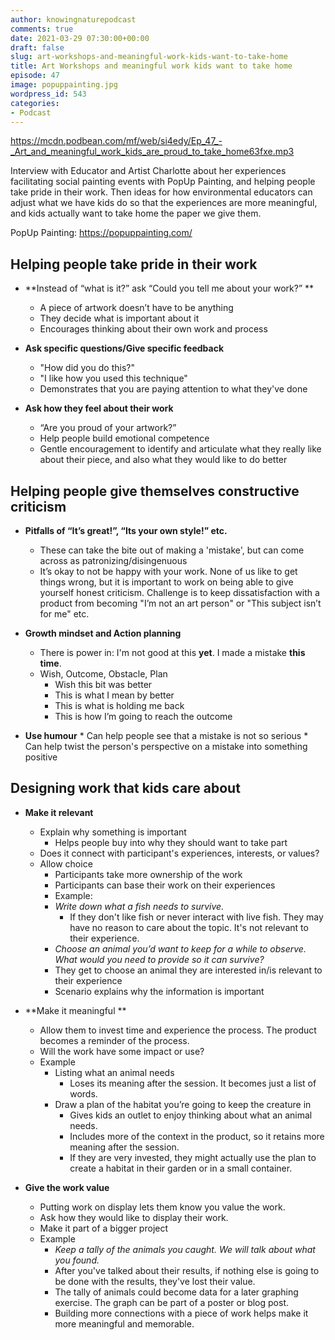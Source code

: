 ```yaml
---
author: knowingnaturepodcast
comments: true
date: 2021-03-29 07:30:00+00:00
draft: false
slug: art-workshops-and-meaningful-work-kids-want-to-take-home
title: Art Workshops and meaningful work kids want to take home
episode: 47
image: popuppainting.jpg
wordpress_id: 543
categories:
- Podcast
---
```


https://mcdn.podbean.com/mf/web/si4edy/Ep_47_-_Art_and_meaningful_work_kids_are_proud_to_take_home63fxe.mp3

Interview with Educator and Artist Charlotte about her experiences
facilitating social painting events with PopUp Painting, and helping people
take pride in their work. Then ideas for how environmental educators can
adjust what we have kids do so that the experiences are more meaningful, and
kids actually want to take home the paper we give them.

PopUp Painting: https://popuppainting.com/

## Helping people take pride in their work

  * **Instead of “what is it?” ask “Could you tell me about your work?”  **
    * A piece of artwork doesn’t have to be anything
    * They decide what is important about it
    * Encourages thinking about their own work and process

  * **Ask specific questions/Give specific feedback**
    * "How did you do this?"
    * "I like how you used this technique"
    * Demonstrates that you are paying attention to what they've done

  * **Ask how they feel about their work**
    * “Are you proud of your artwork?”
    * Help people build emotional competence
    * Gentle encouragement to identify and articulate what they really like about their piece, and also what they would like to do better

## Helping people give themselves constructive criticism

  * **Pitfalls of “It’s great!”, “Its your own style!” etc.**
    * These can take the bite out of making a 'mistake', but can come across as patronizing/disingenuous
    * It’s okay to not be happy with your work. None of us like to get things wrong, but it is important to work on being able to give yourself honest criticism. Challenge is to keep dissatisfaction with a product from becoming "I’m not an art person" or "This subject isn’t for me" etc.

  * **Growth mindset and Action planning**
    * There is power in: I'm not good at this **yet**. I made a mistake **this time**.
    * Wish, Outcome, Obstacle, Plan
      * Wish this bit was better
      * This is what I mean by better
      * This is what is holding me back
      * This is how I’m going to reach the outcome
  *  **Use humour**
    * Can help people see that a mistake is not so serious
    * Can help twist the person's perspective on a mistake into something positive

## Designing work that kids care about

  * **Make it relevant**
    * Explain why something is important
      * Helps people buy into why they should want to take part
    * Does it connect with participant's experiences, interests, or values?
    * Allow choice
      * Participants take more ownership of the work
      * Participants can base their work on their experiences
      * Example: 
      * _Write down what a fish needs to survive._
        * If they don't like fish or never interact with live fish. They may have no reason to care about the topic. It's not relevant to their experience.
      *  _Choose an animal you’d want to keep for a while to observe. What would you need to provide so it can survive?_
        * They get to choose an animal they are interested in/is relevant to their experience
        * Scenario explains why the information is important

  * **Make it meaningful  **
    * Allow them to invest time and experience the process. The product becomes a reminder of the process.
    * Will the work have some impact or use?
    * Example
      * Listing what an animal needs
        * Loses its meaning after the session. It becomes just a list of words.
      * Draw a plan of the habitat you’re going to keep the creature in
        * Gives kids an outlet to enjoy thinking about what an animal needs.
        * Includes more of the context in the product, so it retains more meaning after the session.
        * If they are very invested, they might actually use the plan to create a habitat in their garden or in a small container.

  * **Give the work value**
    * Putting work on display lets them know you value the work.
    * Ask how they would like to display their work.
    * Make it part of a bigger project
    * Example
      *  _Keep a tally of the animals you caught. We will talk about what you found._
      * After you've talked about their results, if nothing else is going to be done with the results, they've lost their value. 
      * The tally of animals could become data for a later graphing exercise. The graph can be part of a poster or blog post.
      * Building more connections with a piece of work helps make it more meaningful and memorable.

